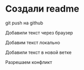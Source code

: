 # Создали readme
git push на github

Добавили текст через браузер 

Добавим текст локально 

Добавили текст в новой ветке

Разрешаем конфликт
